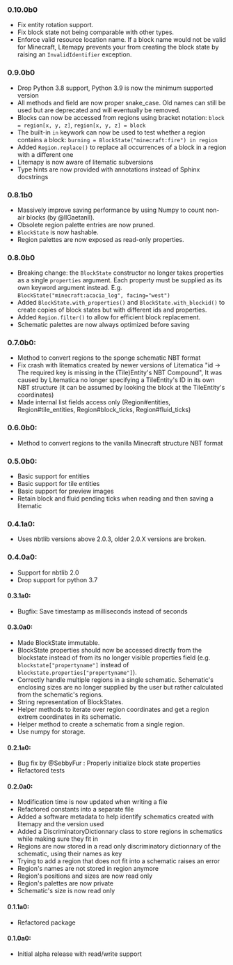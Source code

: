 ### 0.10.0b0
* Fix entity rotation support.
* Fix block state not being comparable with other types.
* Enforce valid resource location name. If a block name would not be valid for Minecraft, Litemapy prevents your from creating the block state by raising an `InvalidIdentifier` exception.

### 0.9.0b0
* Drop Python 3.8 support, Python 3.9 is now the minimum supported version
* All methods and field are now proper snake_case. 
  Old names can still be used but are deprecated and will eventually be removed.
* Blocks can now be accessed from regions using bracket notation:
  `block = region[x, y, z]`, `region[x, y, z] = block`
* The built-in `in` keywork can now be used to test whether a region contains a block:
  `burning = BlockState("minecraft:fire") in region`
* Added `Region.replace()` to replace all occurrences of a block in a region with a different one
* Litemapy is now aware of litematic subversions
* Type hints are now provided with annotations instead of Sphinx docstrings

### 0.8.1b0
* Massively improve saving performance by using Numpy to count non-air blocks (by @llGaetanll).
* Obsolete region palette entries are now pruned.
* `BlockState` is now hashable.
* Region palettes are now exposed as read-only properties.

### 0.8.0b0
* Breaking change: the `BlockState` constructor no longer takes properties as a single `properties` argument.
Each property must be supplied as its own keyword argument instead.
E.g. `BlockState("minecraft:acacia_log", facing="west")`
* Added `BlockState.with_properties()` and `BlockState.with_blockid()` to create copies of block states
but with different ids and properties.
* Added `Region.filter()` to allow for efficient block replacement.
* Schematic palettes are now always optimized before saving

### 0.7.0b0:
* Method to convert regions to the sponge schematic NBT format
* Fix crash with litematics created by newer versions of Litematica "id -> The required key is missing in the (Tile)Entity's NBT Compound",
It was caused by Litematica no longer specifying a TileEntity's ID in its own NBT structure
(it can be assumed by looking the block at the TileEntity's coordinates)
* Made internal list fields access only (Region#entities, Region#tile_entities, Region#block_ticks, Region#fluid_ticks)

### 0.6.0b0:
* Method to convert regions to the vanilla Minecraft structure NBT format

### 0.5.0b0:
* Basic support for entities
* Basic support for tile entities
* Basic support for preview images
* Retain block and fluid pending ticks when reading and then saving a litematic

### 0.4.1a0:
* Uses nbtlib versions above 2.0.3, older 2.0.X versions are broken.

### 0.4.0a0:
*  Support for nbtlib 2.0
*  Drop support for python 3.7

#### 0.3.1a0:
 * Bugfix: Save timestamp as milliseconds instead of seconds

#### 0.3.0a0:
 * Made BlockState immutable.
 * BlockState properties should now be accessed directly from the blockstate instead of from its no longer visible properties field (e.g. `blockstate["propertyname"]` instead of `blockstate.properties["propertyname"]`).
 * Correctly handle multiple regions in a single schematic. Schematic's enclosing sizes are no longer supplied by the user but rather calculated from the schematic's regions.
 * String representation of BlockStates.
 * Helper methods to iterate over region coordinates and get a region extrem coordinates in its schematic.
 * Helper method to create a schematic from a single region.
 * Use numpy for storage.

#### 0.2.1a0:
* Bug fix by @SebbyFur : Properly initialize block state properties
* Refactored tests

#### 0.2.0a0:
* Modification time is now updated when writing a file
* Refactored constants into a separate file
* Added a software metadata to help identify schematics created with litemapy and the version used
* Added a DiscriminatoryDictionnary class to store regions in schematics while making sure they fit in
* Regions are now stored in a read only discriminatory dictionnary of the schematic, using their names as key
* Trying to add a region that does not fit into a schematic raises an error
* Region's names are not stored in region anymore
* Region's positions and sizes are now read only
* Region's palettes are now private
* Schematic's size is now read only

#### 0.1.1a0:
* Refactored package

#### 0.1.0a0:
* Initial alpha release with read/write support
	
